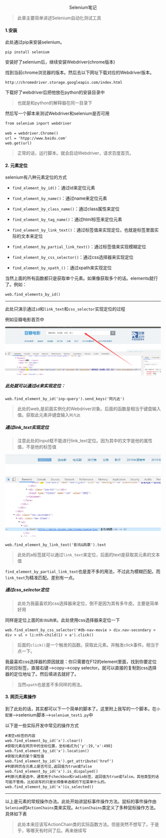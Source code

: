 <center>Selenium笔记</center>

> 此章主要简单讲述Selenium自动化测试工具





#### 1.安装

此处通过pip来安装selenium。

```
pip install selenium
```



安装好了selenium后，继续安装Webdriver(chrome版本)

找到当前chrome浏览器的版本。然后去以下网址下载对应的Webdriver版本。

```
http://chromedriver.storage.googleapis.com/index.html
```



下载好了webdriver后把他放在python的安装目录中

> 也就是和python的解释器在同一目录下



然后写一个脚本来测试Webdriver和selenium是否可用

```
from selenium inport webdriver

web = webdriver.Chrome()
url = 'htpp://www.baidu.com'
web.get(url)
```

> 正常的话，运行脚本。就会启动Webdriver，请求百度首页。





#### 2.	元素定位



selenium有八种元素定位的方式

+ `find_element_by_id()`：通过id来定位元素
+ `find_element_by_name()`：通过name来定位元素



+ `find_element_by_class_name()`：通过class属性来定位
+ `find_element_by_tag_name()`：通过html标签来定位元素



+ `find_element_by_link_text()`：通过标签值来实现定位，也就是标签里面实际的文本来定位
+ `find_element_by_partial_link_text()`：通过标签值来实现模糊定位



+ `find_element_by_css_selector()`：通过css选择器来实现定位
+ `find_element_by_xpath_()`：通过xpath来实现定位



当然上面的所有函数都只是获取单个元素。如果像获取多个的话。elements就行了。例如：

```
web.find_elements_by_id()
```



---

此处只演示通过`id`和`link_text`和`css_selector`实现定位的过程





例如豆瓣电影首页中

<img src="../../../../img/selenium1.png" style="zoom:67%;" />



##### 此处就可以通过id来实现定位：

```
web.find_element_by_id('inp-query').send_keys('阿凡达')
```

> 此处的web,是前面实例化的Webdriver对象。后面的函数是相当于键盘输入值。获取此元素并键盘输入`阿凡达`



##### 通过link_text实现定位

> 注意此处的input框不能进行link_text定位。因为其中的文字是他的属性值，不是他的标签值

<img src="../../../../img/selenium2.png" style="zoom: 80%;" />

```
web.find_element_by_link_text('影讯&购票').text
```

> 此处的a标签就可以通过`link_text`来定位，后面的text是获取其元素的文本值

`find_element_by_partial_link_text`也是差不多的用法，不过此为模糊匹配。而`link_text`为精准匹配。差别有一点。







##### 通过css_selector定位

> 此处为我最喜欢的css选择器来定位，倒不是因为其有多牛皮。主要是简单好用



同样是定位上面的`影讯&购票`。此处使用css选择器来定位一下

```
web.find_elment_by_css_selector('#db-nav-movie > div.nav-secondary > div > ul > li:nth-child(1) > a').click()
```

> 后面的`click()`是一个触发的函数。获取此元素。并触发click事件。相当于点一下。

我最喜欢css选择器的原因就是：你只需要在F12的element里面，找到你要定位的对应标签，直接右键-->copy-->copy selector。就可以直接的复制到css选择器的定位地址了。然后填进去就好了。

> 当然`xpath`也是差不多同样的用法。











#### 3.	网页元素操作

到了此处的话，其实都可以下一个简单的脚本了。这里附上我写的一个脚本。在`小配置`-->selenium脚本-->`selenium_test1.py`中



以下是一些实际开发中常见的操作方式

```
#清空x标签的内容
web.find_element_by_id('x').clear()
#获取元素在网页中的坐标位置，坐标格式为{'y':19,'x':498}
web.find_element_by_id('x').location()
#获取元素的某个属性值
web.find_element_by_id('x').get_attribute('href')
#判断网页在元素上是否可见,返回值为true或false
web.find_element_by_id('x').is_dispalyed()
#判断元素是选中，通常用于checkbox和radio标签，返回值为true或false。其他类型的话可能不管用。比如说写的只是长得像单选框的下拉菜单什么的。
web.find_element_by_id('x')is_selected()
```



---

以上是元素的常规操作办法。此处开始讲鼠标事件操作方法。鼠标的事件操作由`Selenium`的`ActionChains`类来实现。`ActionChains`类定义了多种鼠标操作方法。具体如下表





> 此处本来应该写ActionChain类的实际函数方法。但是突然不想写了。于是乎，等哪天有时间了后。再来继续写